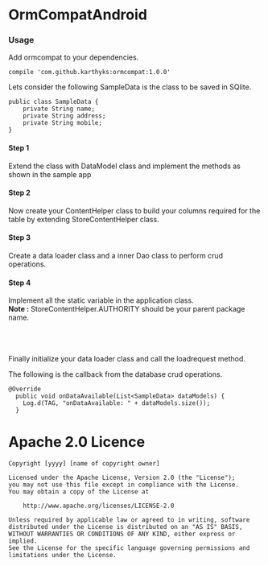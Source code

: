 # OrmCompatAndroid

<h3>Usage</h3>

Add ormcompat to your dependencies.
```
compile 'com.github.karthyks:ormcompat:1.0.0'
```

Lets consider the following SampleData is the class to be saved in SQlite.

```
public class SampleData {
    private String name;
    private String address;
    private String mobile;
}
```

<h4>Step 1</h4>
Extend the class with DataModel class and implement the methods as shown in the sample app
<h4>Step 2</h4>
Now create your ContentHelper class to build your columns required for the table by extending
StoreContentHelper class.
<h4>Step 3</h4>
Create a data loader class and a inner Dao class  to perform crud operations.
<h4>Step 4</h4>
Implement all the static variable in the application class.<br/>
<b>Note :</b> StoreContentHelper.AUTHORITY should be your parent package name.

<br/><br/><br/>
Finally initialize your data loader class and call the loadrequest method.

The following is the callback from the database crud operations.
```
@Override
  public void onDataAvailable(List<SampleData> dataModels) {
    Log.d(TAG, "onDataAvailable: " + dataModels.size());    
  }
```

# Apache 2.0 Licence
```
Copyright [yyyy] [name of copyright owner]

Licensed under the Apache License, Version 2.0 (the "License");
you may not use this file except in compliance with the License.
You may obtain a copy of the License at

    http://www.apache.org/licenses/LICENSE-2.0

Unless required by applicable law or agreed to in writing, software
distributed under the License is distributed on an "AS IS" BASIS,
WITHOUT WARRANTIES OR CONDITIONS OF ANY KIND, either express or implied.
See the License for the specific language governing permissions and
limitations under the License.
```

